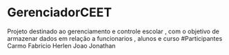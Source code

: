 # GerenciadorCEET
Projeto destinado ao gerenciamento e controle escolar , com o objetivo de armazenar dados em relação a funcionarios , alunos e curso 
#Participantes
Carmo
Fabricio
Herlen
Joao
Jonathan
